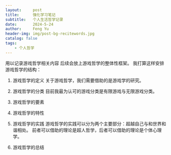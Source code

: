 ```yaml
---
layout:     post
title:      强化学习笔记
subtitle:   个人生活哲学记录
date:       2024-5-24
author:     Feng Yu
header-img: img/post-bg-recitewords.jpg
catalog: false
tags:
    - 个人哲学
---
```


用以记录游戏哲学相关内容
后续会放上游戏哲学的整体性框架。
我打算这样安排游戏哲学的结构：

1. 游戏哲学的定义
关于游戏哲学，我们需要借助的是游戏学的研究。
2. 游戏哲学的分类
目前我最为认可的游戏分类是有限游戏与无限游戏分类。
3. 游戏哲学的要素

4. 游戏哲学的特性


5. 游戏哲学的实践
游戏哲学的实践可以分为两个主要部分：超越自己与和世界和谐相处。
前者可以借助的理论是超人哲学，后者可以借助的理论是个体心理学。
6. 游戏哲学的总结
